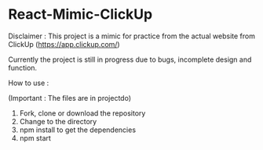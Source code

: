 # React-Mimic-ClickUp

Disclaimer : This project is a mimic for practice from the actual website from ClickUp (https://app.clickup.com/)

Currently the project is still in progress due to bugs, incomplete design and function.

How to use :

(Important : The files are in projectdo)

1) Fork, clone or download the repository 
2) Change to the directory 
3) npm install to get the dependencies
4) npm start
